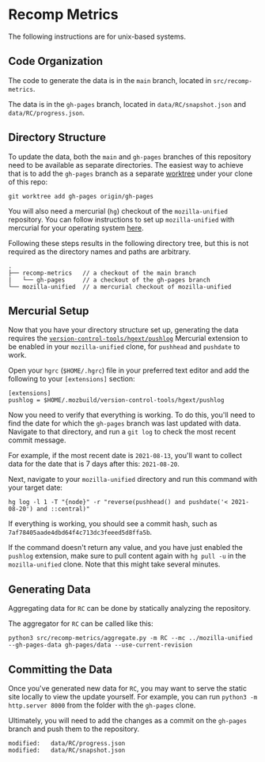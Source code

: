 # Recomp Metrics

The following instructions are for unix-based systems.

## Code Organization

The code to generate the data is in the `main` branch, located in `src/recomp-metrics`.

The data is in the `gh-pages` branch, located in `data/RC/snapshot.json` and `data/RC/progress.json`.

## Directory Structure

To update the data,
both the `main` and `gh-pages` branches of this repository need to be available as separate directories.
The easiest way to achieve that is to add the `gh-pages` branch as a separate [worktree](https://git-scm.com/docs/git-worktree)
under your clone of this repo:

```
git worktree add gh-pages origin/gh-pages
```

You will also need a mercurial (`hg`) checkout of the `mozilla-unified` repository.
You can follow instructions to set up `mozilla-unified` with mercurial
for your operating system [here](https://firefox-source-docs.mozilla.org/setup/).

Following these steps results in the following directory tree,
but this is not required as the directory names and paths are arbitrary.

```
.
├── recomp-metrics   // a checkout of the main branch
|   └── gh-pages     // a checkout of the gh-pages branch
└── mozilla-unified  // a mercurial checkout of mozilla-unified
```

## Mercurial Setup

Now that you have your directory structure set up, generating the data requires the [`version-control-tools/hgext/pushlog`](https://hg.mozilla.org/hgcustom/version-control-tools/) Mercurial extension to be enabled in your `mozilla-unified` clone, for `pushhead` and `pushdate` to work.

Open your `hgrc` (`$HOME/.hgrc`) file in your preferred text editor and add the following to your `[extensions]` section:

```
[extensions]
pushlog = $HOME/.mozbuild/version-control-tools/hgext/pushlog
```

Now you need to verify that everything is working. To do this, you'll need to find the date for which the `gh-pages` branch was last updated with data. Navigate to that directory, and run a `git log` to check the most recent commit message.

For example, if the most recent date is `2021-08-13`, you'll want to collect data for the date that is 7 days after this: `2021-08-20`.

Next, navigate to your `mozilla-unified` directory and run this command with your target date:

```
hg log -l 1 -T "{node}" -r "reverse(pushhead() and pushdate('< 2021-08-20') and ::central)"
```

If everything is working, you should see a commit hash, such as `7af78405aade4dbd64f4c713dc3feeed5d8ffa5b`.

If the command doesn't return any value, and you have just enabled the `pushlog` extension, make sure to pull content again with `hg pull -u` in the `mozilla-unified` clone. Note that this might take several minutes.

## Generating Data

Aggregating data for `RC` can be done by statically analyzing the repository.

The aggregator for `RC` can be called like this:

```
python3 src/recomp-metrics/aggregate.py -m RC --mc ../mozilla-unified --gh-pages-data gh-pages/data --use-current-revision
```

## Committing the Data

Once you've generated new data for `RC`, you may want to serve the static site locally to view the update yourself. For example, you can run `python3 -m http.server 8000` from the folder with the `gh-pages` clone.

Ultimately, you will need to add the changes as a commit on the `gh-pages` branch and push them to the repository.

```
modified:   data/RC/progress.json
modified:   data/RC/snapshot.json
```
